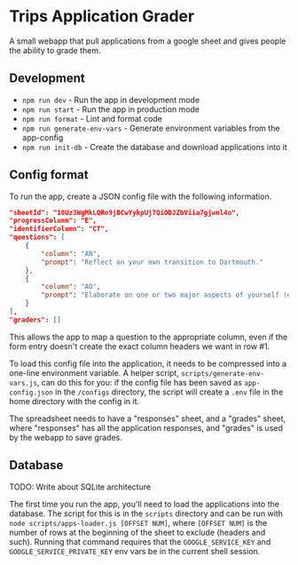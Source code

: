 # Trips Application Grader
A small webapp that pull applications from a google sheet and gives people the ability to grade
them.

## Development
* `npm run dev` - Run the app in development mode
* `npm run start` - Run the app in production mode
* `npm run format` - Lint and format code
* `npm run generate-env-vars` - Generate environment variables from the app-config
* `npm run init-db` - Create the database and download applications into it

## Config format
To run the app, create a JSON config file with the following information.

```json
"sheetId": "10Uz3WgMkLQRo9jBCwYykpUjTQiODJZbViia7gjwnl4o",
"progressColumn": "E",
"identifierColumn": "CT",
"questions": [
    {
        "column": "AN",
        "prompt": "Reflect on your own transition to Dartmouth."
    },
    {
        "column": "AO",
        "prompt": "Elaborate on one or two major aspects of yourself (experiences, identities, perspectives, background, etc.) that affect your approach to being a Trips volunteer."
    }
],
"graders": []
```

This allows the app to map a question to the appropriate column, even if the form entry doesn't
create the exact column headers we want in row #1.

To load this config file into the application, it needs to be compressed into a one-line environment
variable. A helper script, `scripts/generate-env-vars.js`, can do this for you: if the config file
has been saved as `app-config.json` in the `/configs` directory, the script will create a `.env`
file in the home directory with the config in it.

The spreadsheet needs to have a "responses" sheet, and a "grades" sheet, where "responses" has all
the application responses, and "grades" is used by the webapp to save grades.

## Database
TODO: Write about SQLite architecture

The first time you run the app, you'll need to load the applications into the database. The script
for this is in the `scripts` directory and can be run with `node scripts/apps-loader.js [OFFSET
NUM]`, where `[OFFSET NUM]` is the number of rows at the beginning of the sheet to exclude (headers
and such). Running that command requires that the `GOOGLE_SERVICE_KEY` and
`GOOGLE_SERVICE_PRIVATE_KEY` env vars be in the current shell session.
